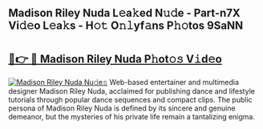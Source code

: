 ## Madison Riley Nuda L𝚎a𝚔ed N𝚞𝚍e - Part-n7X Vi𝚍𝚎o L𝚎a𝚔s - H𝚘𝚝 O𝚗𝚕yf𝚊ns P𝚑𝚘tos 9SaNN

# <h2><a href="http://kf646rw.oniu.top/?m=Madison+Riley+Nuda">🔗👉 🔴 Madison Riley Nuda P𝚑ot𝚘𝚜 V𝚒d𝚎o</a></h2>

[![Madison Riley Nuda Nu𝚍e𝚜](https://i.imgur.com/0qMVB7G.gif)](http://kf646rw.oniu.top/?m=Madison+Riley+Nuda)
Web-based entertainer and multimedia designer Madison Riley Nuda, acclaimed for publishing dance and lifestyle tutorials through popular dance sequences and compact clips. The public persona of Madison Riley Nuda is defined by its sincere and genuine demeanor, but the mysteries of his private life remain a tantalizing enigma.  
